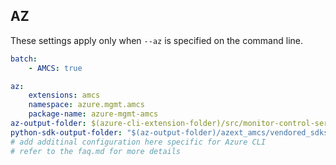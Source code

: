 ## AZ

These settings apply only when `--az` is specified on the command line.
``` yaml $(az)
batch:
    - AMCS: true
```

``` yaml $(az) && $(AMCS)
az:
    extensions: amcs
    namespace: azure.mgmt.amcs
    package-name: azure-mgmt-amcs
az-output-folder: $(azure-cli-extension-folder)/src/monitor-control-service
python-sdk-output-folder: "$(az-output-folder)/azext_amcs/vendored_sdks/amcs"
# add additinal configuration here specific for Azure CLI
# refer to the faq.md for more details
```